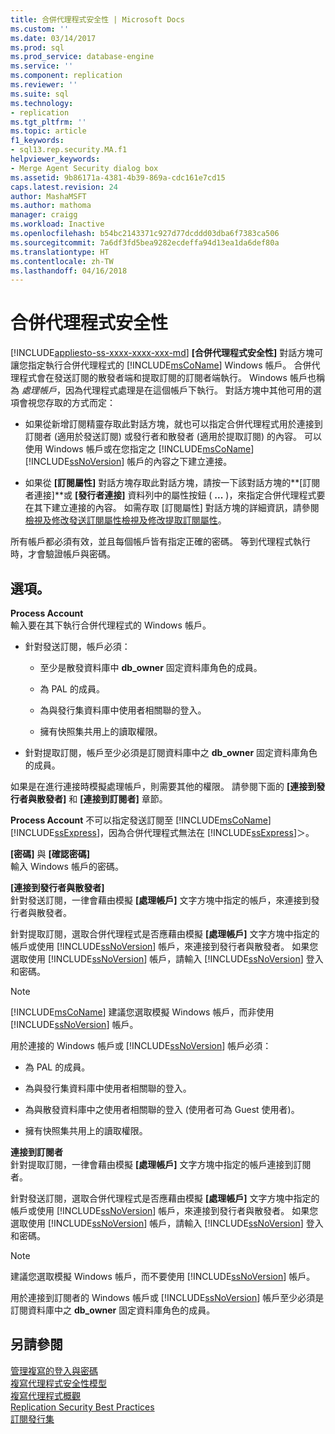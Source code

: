 ```yaml
---
title: 合併代理程式安全性 | Microsoft Docs
ms.custom: ''
ms.date: 03/14/2017
ms.prod: sql
ms.prod_service: database-engine
ms.service: ''
ms.component: replication
ms.reviewer: ''
ms.suite: sql
ms.technology:
- replication
ms.tgt_pltfrm: ''
ms.topic: article
f1_keywords:
- sql13.rep.security.MA.f1
helpviewer_keywords:
- Merge Agent Security dialog box
ms.assetid: 9b86171a-4381-4b39-869a-cdc161e7cd15
caps.latest.revision: 24
author: MashaMSFT
ms.author: mathoma
manager: craigg
ms.workload: Inactive
ms.openlocfilehash: b54bc2143371c927d77dcddd03dba6f7383ca506
ms.sourcegitcommit: 7a6df3fd5bea9282ecdeffa94d13ea1da6def80a
ms.translationtype: HT
ms.contentlocale: zh-TW
ms.lasthandoff: 04/16/2018
---
```

# <a name="merge-agent-security"></a>合併代理程式安全性
[!INCLUDE[appliesto-ss-xxxx-xxxx-xxx-md](../../includes/appliesto-ss-xxxx-xxxx-xxx-md.md)]
  **[合併代理程式安全性]** 對話方塊可讓您指定執行合併代理程式的 [!INCLUDE[msCoName](../../includes/msconame-md.md)] Windows 帳戶。 合併代理程式會在發送訂閱的散發者端和提取訂閱的訂閱者端執行。 Windows 帳戶也稱為 *處理帳戶*，因為代理程式處理是在這個帳戶下執行。 對話方塊中其他可用的選項會視您存取的方式而定：  
  
-   如果從新增訂閱精靈存取此對話方塊，就也可以指定合併代理程式用於連接到訂閱者 (適用於發送訂閱) 或發行者和散發者 (適用於提取訂閱) 的內容。 可以使用 Windows 帳戶或在您指定之 [!INCLUDE[msCoName](../../includes/msconame-md.md)] [!INCLUDE[ssNoVersion](../../includes/ssnoversion-md.md)] 帳戶的內容之下建立連接。  
  
-   如果從 **[訂閱屬性]** 對話方塊存取此對話方塊，請按一下該對話方塊的**[訂閱者連接]**或 **[發行者連接]** 資料列中的屬性按鈕 ( **...** )，來指定合併代理程式要在其下建立連接的內容。 如需存取 [訂閱屬性] 對話方塊的詳細資訊，請參閱[檢視及修改發送訂閱屬性](../../relational-databases/replication/view-and-modify-push-subscription-properties.md)[檢視及修改提取訂閱屬性](../../relational-databases/replication/view-and-modify-pull-subscription-properties.md)。  
  
 所有帳戶都必須有效，並且每個帳戶皆有指定正確的密碼。 等到代理程式執行時，才會驗證帳戶與密碼。  
  
## <a name="options"></a>選項。  
 **Process Account**  
 輸入要在其下執行合併代理程式的 Windows 帳戶。  
  
-   針對發送訂閱，帳戶必須：  
  
    -   至少是散發資料庫中 **db_owner** 固定資料庫角色的成員。  
  
    -   為 PAL 的成員。  
  
    -   為與發行集資料庫中使用者相關聯的登入。  
  
    -   擁有快照集共用上的讀取權限。  
  
-   針對提取訂閱，帳戶至少必須是訂閱資料庫中之 **db_owner** 固定資料庫角色的成員。  
  
 如果是在進行連接時模擬處理帳戶，則需要其他的權限。 請參閱下面的 **[連接到發行者與散發者]** 和 **[連接到訂閱者]** 章節。  
  
 **Process Account** 不可以指定發送訂閱至 [!INCLUDE[msCoName](../../includes/msconame-md.md)] [!INCLUDE[ssExpress](../../includes/ssexpress-md.md)]，因為合併代理程式無法在 [!INCLUDE[ssExpress](../../includes/ssexpress-md.md)]＞。  
  
 **[密碼]** 與 **[確認密碼]**  
 輸入 Windows 帳戶的密碼。  
  
 **[連接到發行者與散發者]**  
 針對發送訂閱，一律會藉由模擬 **[處理帳戶]** 文字方塊中指定的帳戶，來連接到發行者與散發者。  
  
 針對提取訂閱，選取合併代理程式是否應藉由模擬 **[處理帳戶]** 文字方塊中指定的帳戶或使用 [!INCLUDE[ssNoVersion](../../includes/ssnoversion-md.md)] 帳戶，來連接到發行者與散發者。 如果您選取使用 [!INCLUDE[ssNoVersion](../../includes/ssnoversion-md.md)] 帳戶，請輸入 [!INCLUDE[ssNoVersion](../../includes/ssnoversion-md.md)] 登入和密碼。  
  
> [!NOTE]  
>  [!INCLUDE[msCoName](../../includes/msconame-md.md)] 建議您選取模擬 Windows 帳戶，而非使用 [!INCLUDE[ssNoVersion](../../includes/ssnoversion-md.md)] 帳戶。  
  
 用於連接的 Windows 帳戶或 [!INCLUDE[ssNoVersion](../../includes/ssnoversion-md.md)] 帳戶必須：  
  
-   為 PAL 的成員。  
  
-   為與發行集資料庫中使用者相關聯的登入。  
  
-   為與散發資料庫中之使用者相關聯的登入 (使用者可為 Guest 使用者)。  
  
-   擁有快照集共用上的讀取權限。  
  
 **連接到訂閱者**  
 針對提取訂閱，一律會藉由模擬 **[處理帳戶]** 文字方塊中指定的帳戶連接到訂閱者。  
  
 針對發送訂閱，選取合併代理程式是否應藉由模擬 **[處理帳戶]** 文字方塊中指定的帳戶或使用 [!INCLUDE[ssNoVersion](../../includes/ssnoversion-md.md)] 帳戶，來連接到發行者與散發者。 如果您選取使用 [!INCLUDE[ssNoVersion](../../includes/ssnoversion-md.md)] 帳戶，請輸入 [!INCLUDE[ssNoVersion](../../includes/ssnoversion-md.md)] 登入和密碼。  
  
> [!NOTE]  
>  建議您選取模擬 Windows 帳戶，而不要使用 [!INCLUDE[ssNoVersion](../../includes/ssnoversion-md.md)] 帳戶。  
  
 用於連接到訂閱者的 Windows 帳戶或 [!INCLUDE[ssNoVersion](../../includes/ssnoversion-md.md)] 帳戶至少必須是訂閱資料庫中之 **db_owner** 固定資料庫角色的成員。  
  
## <a name="see-also"></a>另請參閱  
 [管理複寫的登入與密碼](../../relational-databases/replication/security/manage-logins-and-passwords-in-replication.md)   
 [複寫代理程式安全性模型](../../relational-databases/replication/security/replication-agent-security-model.md)   
 [複寫代理程式概觀](../../relational-databases/replication/agents/replication-agents-overview.md)   
 [Replication Security Best Practices](../../relational-databases/replication/security/replication-security-best-practices.md)   
 [訂閱發行集](../../relational-databases/replication/subscribe-to-publications.md)  
  
  
